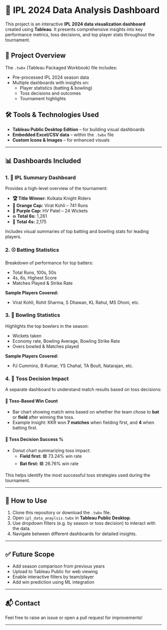 # 🏏 IPL 2024 Data Analysis Dashboard

This project is an interactive **IPL 2024 data visualization dashboard** created using **Tableau**. It presents comprehensive insights into key performance metrics, toss decisions, and top player stats throughout the tournament.

## 📁 Project Overview

The `.twbx` (Tableau Packaged Workbook) file includes:
- Pre-processed IPL 2024 season data
- Multiple dashboards with insights on:
  - Player statistics (batting & bowling)
  - Toss decisions and outcomes
  - Tournament highlights

## 🛠️ Tools & Technologies Used
- **Tableau Public Desktop Edition** – for building visual dashboards
- **Embedded Excel/CSV data** – within the `.twbx` file
- **Custom Icons & Images** – for enhanced visuals

---

## 📊 Dashboards Included

### 1. 📌 **IPL Summary Dashboard**
Provides a high-level overview of the tournament:
- **🏆 Title Winner:** Kolkata Knight Riders
- **🧡 Orange Cap:** Virat Kohli – 741 Runs
- **💜 Purple Cap:** HV Patel – 24 Wickets
- **💥 Total 6s:** 1,261  
- **🎯 Total 4s:** 2,175

Includes visual summaries of top batting and bowling stats for leading players.

### 2. ⚾ **Batting Statistics**
Breakdown of performance for top batters:
- Total Runs, 100s, 50s
- 4s, 6s, Highest Score
- Matches Played & Strike Rate

**Sample Players Covered:**
- Virat Kohli, Rohit Sharma, S Dhawan, KL Rahul, MS Dhoni, etc.

### 3. 🎯 **Bowling Statistics**
Highlights the top bowlers in the season:
- Wickets taken
- Economy rate, Bowling Average, Bowling Strike Rate
- Overs bowled & Matches played

**Sample Players Covered:**
- PJ Cummins, B Kumar, YS Chahal, TA Boult, Natarajan, etc.

### 4. 🧾 **Toss Decision Impact**
A separate dashboard to understand match results based on toss decisions:

#### 🔹 Toss-Based Win Count
- Bar chart showing match wins based on whether the team chose to **bat** or **field** after winning the toss.
- Example Insight: KKR won **7 matches** when fielding first, and **4** when batting first.

#### 🔹 Toss Decision Success %
- Donut chart summarizing toss impact:
  - **Field first:** 🟦 73.24% win rate
  - **Bat first:** 🟦 26.76% win rate

This helps identify the most successful toss strategies used during the tournament.

---

## 🧭 How to Use

1. Clone this repository or download the `.twbx` file.
2. Open `ipl_data_anaylsis.twbx` in **Tableau Public Desktop**.
3. Use dropdown filters (e.g. by season or toss decision) to interact with the data.
4. Navigate between different dashboards for detailed insights.

---

## ✅ Future Scope
- Add season comparison from previous years
- Upload to Tableau Public for web viewing
- Enable interactive filters by team/player
- Add win prediction using ML integration

---

## 📬 Contact

Feel free to raise an issue or open a pull request for improvements!

---

